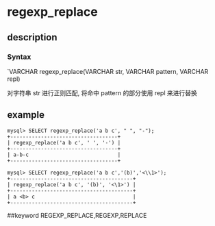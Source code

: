 # regexp_replace
## description
### Syntax

`VARCHAR regexp_replace(VARCHAR str, VARCHAR pattern, VARCHAR repl)


对字符串 str 进行正则匹配, 将命中 pattern 的部分使用 repl 来进行替换

## example

```
mysql> SELECT regexp_replace('a b c', " ", "-");
+-----------------------------------+
| regexp_replace('a b c', ' ', '-') |
+-----------------------------------+
| a-b-c                             |
+-----------------------------------+

mysql> SELECT regexp_replace('a b c','(b)','<\\1>');
+----------------------------------------+
| regexp_replace('a b c', '(b)', '<\1>') |
+----------------------------------------+
| a <b> c                                |
+----------------------------------------+
```
##keyword
REGEXP_REPLACE,REGEXP,REPLACE
